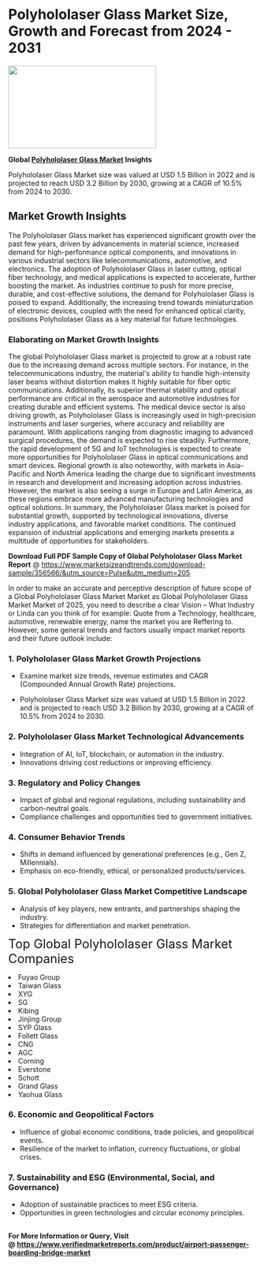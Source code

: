 <H1>Polyhololaser Glass Market Size, Growth and Forecast from 2024 - 2031</H1><img class="aligncenter size-medium wp-image-584254" src="https://thirdeyenews.in/wp-content/uploads/2024/09/Global-Market-Research-300x168.jpeg" alt="" width="300" height="168" /><p><strong>Global&nbsp;<a href="https://www.marketsizeandtrends.com/download-sample/356566/&amp;utm_source=Pulse&amp;utm_medium=205">Polyhololaser Glass Market</a> Insights</strong></p><p>Polyhololaser Glass Market size was valued at USD 1.5 Billion in 2022 and is projected to reach USD 3.2 Billion by 2030, growing at a CAGR of 10.5% from 2024 to 2030.</p><p><h2>Market Growth Insights</h2> The Polyhololaser Glass market has experienced significant growth over the past few years, driven by advancements in material science, increased demand for high-performance optical components, and innovations in various industrial sectors like telecommunications, automotive, and electronics. The adoption of Polyhololaser Glass in laser cutting, optical fiber technology, and medical applications is expected to accelerate, further boosting the market. As industries continue to push for more precise, durable, and cost-effective solutions, the demand for Polyhololaser Glass is poised to expand. Additionally, the increasing trend towards miniaturization of electronic devices, coupled with the need for enhanced optical clarity, positions Polyhololaser Glass as a key material for future technologies. <h3>Elaborating on Market Growth Insights</h3> The global Polyhololaser Glass market is projected to grow at a robust rate due to the increasing demand across multiple sectors. For instance, in the telecommunications industry, the material's ability to handle high-intensity laser beams without distortion makes it highly suitable for fiber optic communications. Additionally, its superior thermal stability and optical performance are critical in the aerospace and automotive industries for creating durable and efficient systems. The medical device sector is also driving growth, as Polyhololaser Glass is increasingly used in high-precision instruments and laser surgeries, where accuracy and reliability are paramount. With applications ranging from diagnostic imaging to advanced surgical procedures, the demand is expected to rise steadily. Furthermore, the rapid development of 5G and IoT technologies is expected to create more opportunities for Polyhololaser Glass in optical communications and smart devices. Regional growth is also noteworthy, with markets in Asia-Pacific and North America leading the charge due to significant investments in research and development and increasing adoption across industries. However, the market is also seeing a surge in Europe and Latin America, as these regions embrace more advanced manufacturing technologies and optical solutions. In summary, the Polyhololaser Glass market is poised for substantial growth, supported by technological innovations, diverse industry applications, and favorable market conditions. The continued expansion of industrial applications and emerging markets presents a multitude of opportunities for stakeholders. </p><p><span class=""><strong>Download Full PDF Sample Copy of Global Polyhololaser Glass Market Report</strong> @ <a href="https://www.marketsizeandtrends.com/download-sample/356566/&amp;utm_source=Pulse&amp;utm_medium=205" target="_blank">https://www.marketsizeandtrends.com/download-sample/356566/&amp;utm_source=Pulse&amp;utm_medium=205</a></span></p><p>In order to make an accurate and perceptive description of future scope of a Global&nbsp;Polyhololaser Glass Market Market as Global&nbsp;Polyhololaser Glass Market Market of 2025, you need to describe a clear Vision &ndash; What Industry or Linda can you think of for example: Quote from a Technology, healthcare, automotive, renewable energy, name the market you are Reffering to. However, some general trends and factors usually impact market reports and their future outlook include:</p><h3>1.&nbsp;<strong>Polyhololaser Glass Market Growth Projections</strong></h3><ul><li>Examine market size trends, revenue estimates and CAGR (Compounded Annual Growth Rate) projections.</li><li><p>Polyhololaser Glass Market size was valued at USD 1.5 Billion in 2022 and is projected to reach USD 3.2 Billion by 2030, growing at a CAGR of 10.5% from 2024 to 2030.</p></li></ul><h3>2.&nbsp;<strong>Polyhololaser Glass Market Technological Advancements</strong></h3><ul><li>Integration of AI, IoT, blockchain, or automation in the industry.</li><li>Innovations driving cost reductions or improving efficiency.</li></ul><h3>3.&nbsp;<strong>Regulatory and Policy Changes</strong></h3><ul><li>Impact of global and regional regulations, including sustainability and carbon-neutral goals.</li><li>Compliance challenges and opportunities tied to government initiatives.</li></ul><h3>4.&nbsp;<strong>Consumer Behavior Trends</strong></h3><ul><li>Shifts in demand influenced by generational preferences (e.g., Gen Z, Millennials).</li><li>Emphasis on eco-friendly, ethical, or personalized products/services.</li></ul><h3>5.&nbsp;<strong>Global Polyhololaser Glass Market Competitive Landscape</strong></h3><ul><li>Analysis of key players, new entrants, and partnerships shaping the industry.</li><li>Strategies for differentiation and market penetration.</li></ul><p data-pm-slice="1 1 []"><span style="color: inherit; font-family: inherit; font-size: 25px;">Top Global Polyhololaser Glass Market Companies</span></p><div class="" data-test-id=""><p><li>Fuyao Group</li><li> Taiwan Glass</li><li> XYG</li><li> SG</li><li> Kibing</li><li> Jinjing Group</li><li> SYP Glass</li><li> Follett Glass</li><li> CNG</li><li> AGC</li><li> Corning</li><li> Everstone</li><li> Schott</li><li> Grand Glass</li><li> Yaohua Glass</li></p></div><h3>6.&nbsp;<strong>Economic and Geopolitical Factors</strong></h3><ul><li>Influence of global economic conditions, trade policies, and geopolitical events.</li><li>Resilience of the market to inflation, currency fluctuations, or global crises.</li></ul><h3>7.&nbsp;<strong>Sustainability and ESG (Environmental, Social, and Governance)</strong></h3><ul><li>Adoption of sustainable practices to meet ESG criteria.</li><li>Opportunities in green technologies and circular economy principles.</li></ul><h2><strong style="font-size: 14px;">For More Information or Query, Visit @&nbsp;</strong><a style="background-color: #ffffff; font-size: 14px;" href="https://www.marketsizeandtrends.com/report/polyhololaser-glass-market/" target="_blank">https://www.verifiedmarketreports.com/product/airport-passenger-boarding-bridge-market</a></h2>

